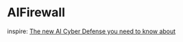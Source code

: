 # AIFirewall
inspire: [The new AI Cyber Defense you need to know about](https://youtu.be/vI8eUH8uiMY)
